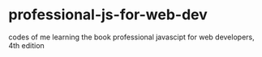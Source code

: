 # professional-js-for-web-dev
codes of me learning the book professional javascipt for web developers, 4th edition
